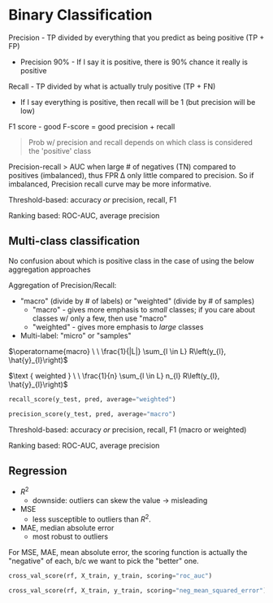 # Binary Classification

Precision - TP divided by everything that you predict as being positive (TP + FP)

- Precision 90% - If I say it is positive, there is 90% chance it really is positive

Recall - TP divided by what is actually truly positive (TP + FN)

- If I say everything is positive, then recall will be 1 (but precision will be low)



F1 score - good F-score = good precision + recall



> Prob w/ precision and recall depends on which class is considered the 'positive' class



Precision-recall > AUC when large # of negatives (TN) compared to positives (imbalanced), thus FPR ∆ only little compared to precision. So if imbalanced, Precision recall curve may be more informative.



Threshold-based: accuracy *or* precision, recall, F1

Ranking based: ROC-AUC, average precision



## Multi-class classification

No confusion about which is positive class in the case of using the below aggregation approaches

Aggregation of Precision/Recall: 

- "macro" (divide by # of labels) or "weighted" (divide by # of samples)
  - "macro" - gives more emphasis to *small* classes; if you care about classes w/ only a few, then use "macro"
  - "weighted" - gives more emphasis to *large* classes
- Multi-label: "micro" or "samples"



$\operatorname{macro} \ \ \frac{1}{|L|} \sum_{l \in L} R\left(y_{l}, \hat{y}_{l}\right)$

$\text { weighted } \ \ \frac{1}{n} \sum_{l \in L} n_{l} R\left(y_{l}, \hat{y}_{l}\right)$



```python
recall_score(y_test, pred, average="weighted")

precision_score(y_test, pred, average="macro")
```



Threshold-based: accuracy *or* precision, recall, F1 (macro or weighted)

Ranking based: ROC-AUC, average precision





## Regression

- $R^2$
  - downside: outliers can skew the value -> misleading
- MSE
  - less susceptible to outliers than $R^2$.
- MAE, median absolute error
  - most robust to outliers

For MSE, MAE, mean absolute error, the scoring function is actually the "negative" of each, b/c we want to pick the "better" one.



```python
cross_val_score(rf, X_train, y_train, scoring="roc_auc")

cross_val_score(rf, X_train, y_train, scoring="neg_mean_squared_error")
```



